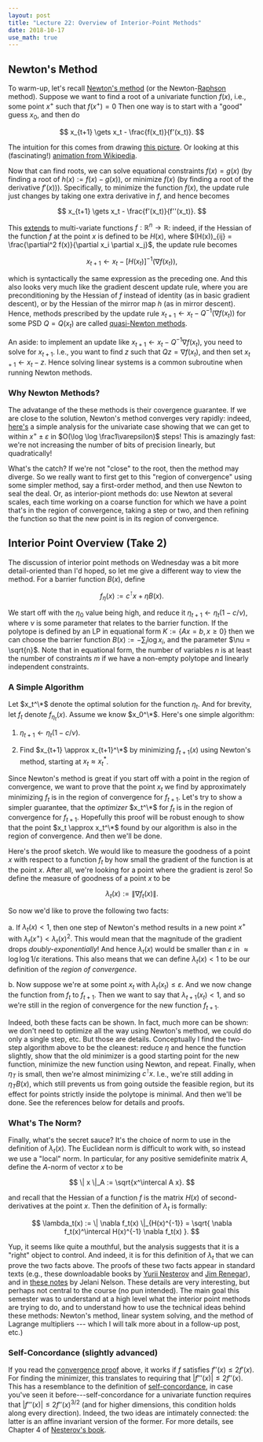 ```yaml
---
layout: post
title: "Lecture 22: Overview of Interior-Point Methods"
date: 2018-10-17
use_math: true
---
```


## Newton's Method

To warm-up, let's recall [Newton's method](https://en.wikipedia.org/wiki/Newton%27s_method) (or the Newton-[Raphson](https://en.wikipedia.org/wiki/Joseph_Raphson) method). Suppose we want to find a root of a univariate function $f(x)$,
i.e., some point $x^+$ such that $f(x^+) = 0$ Then one way is to start
with a "good" guess $x_0$, and then do

$$ x_{t+1} \gets x_t - \frac{f(x_t)}{f'(x_t)}. $$

The intuition for this comes from drawing [this picture](http://mathfaculty.fullerton.edu/mathews/n2003/newtonsmethod/Newton'sMethodProof/Images/Newton'sMethodProof_gr_17.gif). Or looking at
this (fascinating!) [animation from Wikipedia](https://en.wikipedia.org/wiki/Newton%27s_method#/media/File:NewtonIteration_Ani.gif).

Now that can find roots, we can solve equational constraints $f(x) =
g(x)$ (by finding a root of $h(x) := f(x) - g(x)$), or minimize $f(x)$
(by finding a root of the derivative $f'(x)$)). Specifically, to
minimize the function $f(x)$, the update rule just changes by taking one
extra derivative in $f$, and hence becomes

$$ x_{t+1} \gets x_t - \frac{f'(x_t)}{f''(x_t)}. $$

This [extends](https://en.wikipedia.org/wiki/Newton%27s_method_in_optimization) to multi-variate functions $f: \mathbb{R}^n \to
\mathbb{R}$: indeed, if the Hessian of the function $f$ at the point $x$
is defined to be $H(x)$, where $(H(x))_{ij} = \frac{\partial^2
f(x)}{\partial x_i \partial x_j}$, the update rule becomes

$$ x_{t+1} \gets x_t - [H(x_t)]^{-1} (\nabla f(x_t)), $$

which is syntactically the same expression as the preceding one. And
this also looks very much like the gradient descent update rule, where
you are preconditioning by the Hessian of $f$ instead of identity (as in
basic gradient descent), or by the Hessian of the mirror map $h$ (as in
mirror descent). Hence, methods prescribed by the update rule $x_{t+1} \gets x_t - Q^{-1}
(\nabla f(x_t))$ for some PSD $Q = Q(x_t)$ are called [quasi-Newton methods](https://en.wikipedia.org/wiki/Quasi-Newton_method).

An aside: to implement an update like $x_{t+1} \gets x_t - Q^{-1} \nabla
f(x_t)$, you need to solve for $x_{t+1}$. I.e., you want to find $z$
such that $Qz = \nabla f(x_t)$, and then set $x_{t+1} \gets x_t -
z$. Hence solving linear systems is a common subroutine when running
Newton methods.

### Why Newton Methods?

The advatange of the these methods is their covergence guarantee. If we
are close to the solution, Newton's method converges very rapidly:
indeed,
[here's](https://cs.nyu.edu/overton/NumericalComputing/newton.pdf) a
simple analysis for the univariate case showing that we can get to
within $x^+ \pm \varepsilon$ in $O(\log \log \frac1\varepsilon)$ steps!
This is amazingly fast: we're not increasing the number of bits of
precision linearly, but quadratically!

What's the catch? If we're not "close" to the root, then the method may
diverge. So we really want to first get to this "region of convergence"
using some simpler method, say a first-order method, and then use Newton
to seal the deal. Or, as interior-piont methods do: use Newton at
several scales, each time working on a coarse function for which we have
a point that's in the region of convergence, taking a step or two, and
then refining the function so that the new point is in its region of
convergence.

## Interior Point Overview (Take 2)

The discussion of interior point methods on Wednesday was a bit more
detail-oriented than I'd hoped, so let me give a different way to view
the method. For a barrier function $B(x)$, define

$$ f_\eta(x) := c^\intercal x + \eta B(x). $$

We start off with the $\eta_0$ value being high, and reduce it
$\eta_{t+1} \gets \eta_t (1 - c/\nu)$, where $\nu$ is some parameter
that relates to the barrier function. If the polytope is defined by an
LP in equational form $K := \{ Ax = b, x \geq 0\}$ then we can choose
the barrier function $B(x) := - \sum_i \log x_i$, and the parameter $\nu
= \sqrt{n}$. Note that in equational form, the number of variables $n$
is at least the number of constraints $m$ if we have a non-empty
polytope and linearly independent constraints.

### A Simple Algorithm

Let $x_t^\*$ denote the optimal solution for the function $\eta_t$. And
for brevity, let $f_t$ denote $f_{\eta_{t}}(x)$. Assume we know
$x_0^\*$. Here's one simple algorithm:

1. $\eta_{t+1} \gets \eta_t (1 - c/\nu)$.

2. Find $x_{t+1} \approx x_{t+1}^\*$ by minimizing $f_{t+1}(x)$ using
     Newton's method, starting at $x_t \approx x^*_t$.

Since Newton's method is great if you start off with a point in the
region of convergence, we want to prove that the point $x_t$ we find by
approximately minimizing $f_t$ is in the region of convergence for
$f_{t+1}$.  Let's try to show a simpler guarantee, that the _optimizer_
$x_t^\*$ for $f_t$ is in the region of convergence for $f_{t+1}$.
Hopefully this proof will be robust enough to show that the point $x_t
\approx x_t^\*$ found by our algorithm is also in the region of
convergence. And then we'll be done.

Here's the proof sketch. We would like to measure the goodness of a
point $x$ with respect to a function $f_t$ by how small the gradient of
the function is at the point $x$. After all, we're looking for a point
where the gradient is zero! So define the measure of goodness of a point
$x$ to be 

$$ \lambda_t(x) := \| \nabla f_t(x) \|. $$

So now we'd like to prove the following two facts:

a. If $\lambda_t(x) < 1$, then one step of Newton's method results in a
new point $x^+$ with $\lambda_t(x^+) < \lambda_t(x)^2$. This would mean
that the magnitude of the gradient drops *doubly-exponentially*! And
hence $\lambda_t(x)$ would be smaller than $\varepsilon$ in $\approx
\log \log 1/\varepsilon$ iterations. This also means that we can define
$\lambda_t(x) < 1$ to be our definition of the _region of convergence_.

b. Now suppose we're at some point $x_t$ with $\lambda_t(x_t) \leq
\varepsilon$. And we now change the function from $f_t$ to $f_{t+1}$.
Then we want to say that $\lambda_{t+1}(x_t) < 1$, and so we're still in
the region of convergence for the new function $f_{t+1}$.

Indeed, both these facts can be shown. In fact, much more can be shown:
we don't need to optimize all the way using Newton's method, we could do
only a single step, etc. But those are details. Conceptually I find the
two-step algorithm above to be the cleanest: reduce $\eta$ and hence the
function slightly, show that the old minimizer is a good starting point
for the new function, minimize the new function using Newton, and
repeat. Finally, when $\eta_T$ is small, then we're almost minimizing
$c^\intercal x$. I.e., we're still adding in $\eta_T B(x)$, which still
prevents us from going outside the feasible region, but its effect for
points strictly inside the polytope is minimal. And then we'll be done.
See the references below for details and proofs.

### What's The Norm?

Finally, what's the secret sauce? It's the choice of norm to use in the
definition of $\lambda_t(x)$. The Euclidean norm is difficult to work
with, so instead we use a "local" norm. In particular, for any positive
semidefinite matrix $A$, define the $A$-norm of vector $x$ to be

$$ \| x \|_A := \sqrt{x^\intercal A x}. $$

and recall that the Hessian of a function $f$ is the matrix $H(x)$ of
second-derivatives at the point $x$. Then the definition of $\lambda_t$
is formally:

$$ \lambda_t(x) := \| \nabla f_t(x) \|_{H(x)^{-1}} = \sqrt{ \nabla
f_t(x)^\intercal H(x)^{-1} \nabla f_t(x) }.  $$

Yup, it seems like quite a mouthful, but the analysis suggests that it
is a "right" object to control. And indeed, it is for this definition of
$\lambda_t$ that we can prove the two facts above. The proofs of these two
facts appear in standard texts (e.g., these downloadable books by
[Yurii
Nesterov](http://citeseerx.ist.psu.edu/viewdoc/download?doi=10.1.1.693.855&rep=rep1&type=pdf)
and [Jim
Renegar](https://epubs.siam.org/doi/book/10.1137/1.9780898718812)), and
in [these
notes](http://people.seas.harvard.edu/~cs224/fall14/lec/lec18.pdf) by
Jelani Nelson. These details are very interesting, but perhaps not
central to the course (no pun intended). The main goal this semester was
to understand at a high level what the interior point methods are trying
to do, and to understand how to use the technical ideas behind these
methods: Newton's method, linear system solving, and the method of
Lagrange multipliers --- which I will talk more about in a follow-up
post, etc.)

### Self-Concordance (slightly advanced)

If you read the [convergence
proof](https://cs.nyu.edu/overton/NumericalComputing/newton.pdf) above,
it works if $f$ satisfies $f'' (x) \leq 2 f'(x)$. For finding the
minimizer, this translates to requiring that $|f''' (x)| \leq 2
f'' (x)$. This has a resemblance to the definition of
[self-concordance](https://en.wikipedia.org/wiki/Self-concordant_function),
in case you've seen it before---self-concordance for a univariate
function requires that $|f''' (x)| \leq 2 f'' (x)^{3/2}$ (and for higher
dimensions, this condition holds along every direction). Indeed, the two
ideas are intimately connected: the latter is an affine invariant
version of the former. For more details, see Chapter 4 of [Nesterov's 
book](http://citeseerx.ist.psu.edu/viewdoc/download?doi=10.1.1.693.855&rep=rep1&type=pdf).
